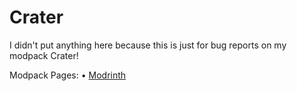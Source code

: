 # Crater
I didn't put anything here because this is just for bug reports on my modpack Crater!

Modpack Pages:
 • [Modrinth](https://modrinth.com/modpack/crater)

